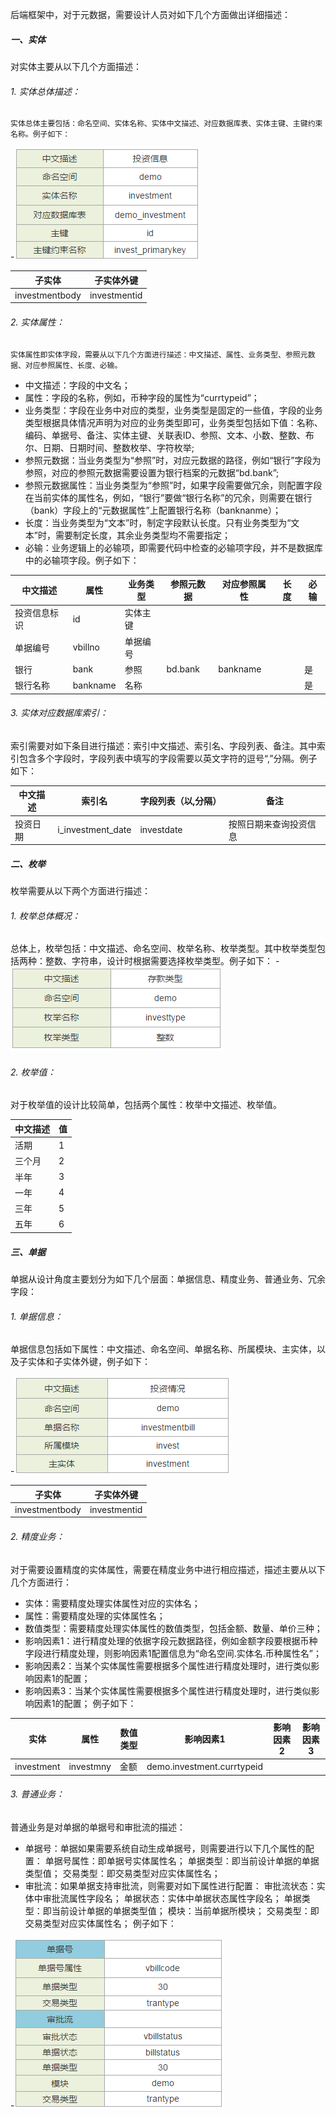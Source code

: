后端框架中，对于元数据，需要设计人员对如下几个方面做出详细描述：
##### 一、实体
对实体主要从以下几个方面描述：
###### 1.  实体总体描述：
    实体总体主要包括：命名空间、实体名称、实体中文描述、对应数据库表、实体主键、主键约束名称。例子如下：
-![image](./图片/实体总体描述.png)

子实体  | 子实体外键
---|---
investmentbody | investmentid

###### 2.  实体属性：
    实体属性即实体字段，需要从以下几个方面进行描述：中文描述、属性、业务类型、参照元数据、对应参照属性、长度、必输。

- 中文描述：字段的中文名；
- 属性：字段的名称，例如，币种字段的属性为“currtypeid”；
- 业务类型：字段在业务中对应的类型，业务类型是固定的一些值，字段的业务类型根据具体情况声明为对应的业务类型即可，业务类型包括如下值：名称、编码、单据号、备注、实体主键、关联表ID、参照、文本、小数、整数、布尔、日期、日期时间、整数枚举、字符枚举;
- 参照元数据：当业务类型为“参照”时，对应元数据的路径，例如“银行”字段为参照，对应的参照元数据需要设置为银行档案的元数据“bd.bank”;
- 参照元数据属性：当业务类型为“参照”时，如果字段需要做冗余，则配置字段在当前实体的属性名，例如，“银行”要做“银行名称”的冗余，则需要在银行（bank）字段上的“元数据属性”上配置银行名称（banknanme）；
- 长度：当业务类型为“文本”时，制定字段默认长度。只有业务类型为“文本”时，需要制定长度，其余业务类型均不需要指定；
- 必输：业务逻辑上的必输项，即需要代码中检查的必输项字段，并不是数据库中的必输项字段。例子如下：

中文描述 | 属性 | 业务类型 | 参照元数据| 对应参照属性| 长度| 必输 
---|---|---|---|---|---|---|
投资信息标识 | id | 实体主键|  |  |  | 
单据编号 | vbillno | 单据编号|  |  |  |  
银行 | bank | 参照|  bd.bank| bankname |  |是  
银行名称 | bankname | 名称|  |  |  |是

###### 3. 实体对应数据库索引：
索引需要对如下条目进行描述：索引中文描述、索引名、字段列表、备注。其中索引包含多个字段时，字段列表中填写的字段需要以英文字符的逗号“,”分隔。例子如下：

中文描述| 索引名| 字段列表（以,分隔）|备注
---|---|---|---
投资日期 | i_investment_date| investdate| 按照日期来查询投资信息



##### 二、枚举
枚举需要从以下两个方面进行描述：
###### 1.  枚举总体概况：
总体上，枚举包括：中文描述、命名空间、枚举名称、枚举类型。其中枚举类型包括两种：整数、字符串，设计时根据需要选择枚举类型。例子如下：
-![image](./图片/枚举总体概况.png)

###### 2. 枚举值：
对于枚举值的设计比较简单，包括两个属性：枚举中文描述、枚举值。

中文描述 | 值
---|---
活期 | 1
三个月 | 2
半年 | 3
一年 | 4
三年| 5
五年| 6


##### 三、单据
单据从设计角度主要划分为如下几个层面：单据信息、精度业务、普通业务、冗余字段：

###### 1. 单据信息：
单据信息包括如下属性：中文描述、命名空间、单据名称、所属模块、主实体，以及子实体和子实体外键，例子如下：

-![image](./图片/单据主表总体描述.png)

子实体 | 子实体外键
---|---
investmentbody | investmentid

###### 2. 精度业务：
对于需要设置精度的实体属性，需要在精度业务中进行相应描述，描述主要从以下几个方面进行：
- 实体：需要精度处理实体属性对应的实体名；
- 属性：需要精度处理的实体属性名；
- 数值类型：需要精度处理实体属性的数值类型，包括金额、数量、单价三种；
- 影响因素1：进行精度处理的依据字段元数据路径，例如金额字段要根据币种字段进行精度处理，则影响因素1配置信息为“命名空间.实体名.币种属性名”；
- 影响因素2：当某个实体属性需要根据多个属性进行精度处理时，进行类似影响因素1的配置；
- 影响因素3：当某个实体属性需要根据多个属性进行精度处理时，进行类似影响因素1的配置；
例子如下：

实体 | 属性| 数值类型| 影响因素1| 影响因素2| 影响因素3
---|---|---|---|---|---
investment | investmny| 金额| demo.investment.currtypeid| | 



###### 3.  普通业务：
普通业务是对单据的单据号和审批流的描述：


- 单据号：单据如果需要系统自动生成单据号，则需要进行以下几个属性的配置：
单据号属性：即单据号实体属性名；
单据类型：即当前设计单据的单据类型值；
交易类型：即交易类型对应实体属性名；
- 审批流：如果单据支持审批流，则需要对如下属性进行配置：
审批流状态：实体中审批流属性字段名；
单据状态：实体中单据状态属性字段名；
单据类型：即当前设计单据的单据类型值；
模块：当前单据所模块；
交易类型：即交易类型对应实体属性名；
例子如下：

-![image](./图片/单据普通业务.png)




